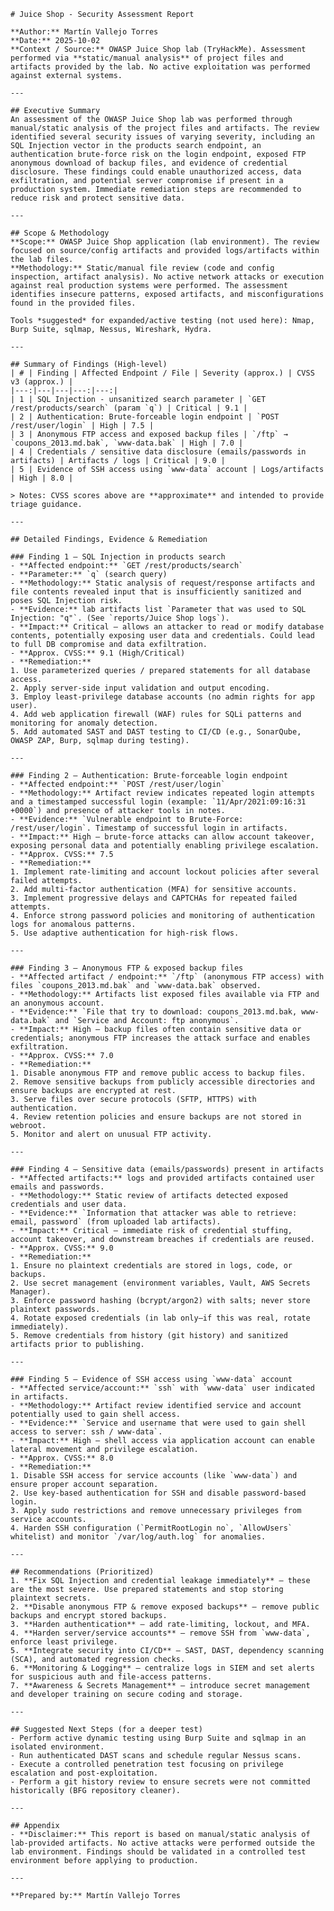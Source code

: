 `# Juice Shop - Security Assessment Report`

`**Author:** Martín Vallejo Torres`    
`**Date:** 2025-10-02`    
`**Context / Source:** OWASP Juice Shop lab (TryHackMe). Assessment performed via **static/manual analysis** of project files and artifacts provided by the lab. No active exploitation was performed against external systems.`

`---`

`## Executive Summary`  
`An assessment of the OWASP Juice Shop lab was performed through manual/static analysis of the project files and artifacts. The review identified several security issues of varying severity, including an SQL Injection vector in the products search endpoint, an authentication brute-force risk on the login endpoint, exposed FTP anonymous download of backup files, and evidence of credential disclosure. These findings could enable unauthorized access, data exfiltration, and potential server compromise if present in a production system. Immediate remediation steps are recommended to reduce risk and protect sensitive data.`

`---`

`## Scope & Methodology`  
`**Scope:** OWASP Juice Shop application (lab environment). The review focused on source/config artifacts and provided logs/artifacts within the lab files.`    
`**Methodology:** Static/manual file review (code and config inspection, artifact analysis). No active network attacks or execution against real production systems were performed. The assessment identifies insecure patterns, exposed artifacts, and misconfigurations found in the provided files.`

`Tools *suggested* for expanded/active testing (not used here): Nmap, Burp Suite, sqlmap, Nessus, Wireshark, Hydra.`

`---`

`## Summary of Findings (High-level)`  
`| # | Finding | Affected Endpoint / File | Severity (approx.) | CVSS v3 (approx.) |`  
`|---:|---|---|---:|---:|`  
``| 1 | SQL Injection - unsanitized search parameter | `GET /rest/products/search` (param `q`) | Critical | 9.1 |``  
``| 2 | Authentication: Brute-forceable login endpoint | `POST /rest/user/login` | High | 7.5 |``  
``| 3 | Anonymous FTP access and exposed backup files | `/ftp` → `coupons_2013.md.bak`, `www-data.bak` | High | 7.0 |``  
`| 4 | Credentials / sensitive data disclosure (emails/passwords in artifacts) | Artifacts / logs | Critical | 9.0 |`  
``| 5 | Evidence of SSH access using `www-data` account | Logs/artifacts | High | 8.0 |``

`> Notes: CVSS scores above are **approximate** and intended to provide triage guidance.`

`---`

`## Detailed Findings, Evidence & Remediation`

`### Finding 1 — SQL Injection in products search`  
`` - **Affected endpoint:** `GET /rest/products/search` ``    
``- **Parameter:** `q` (search query)``    
`- **Methodology:** Static analysis of request/response artifacts and file contents revealed input that is insufficiently sanitized and poses SQL Injection risk.`  
``- **Evidence:** lab artifacts list `Parameter that was used to SQL Injection: "q"`. (See `reports/Juice Shop logs`).``    
`- **Impact:** Critical — allows an attacker to read or modify database contents, potentially exposing user data and credentials. Could lead to full DB compromise and data exfiltration.`  
`- **Approx. CVSS:** 9.1 (High/Critical)`  
`- **Remediation:**`    
  `1. Use parameterized queries / prepared statements for all database access.`    
  `2. Apply server-side input validation and output encoding.`    
  `3. Employ least-privilege database accounts (no admin rights for app user).`    
  `4. Add web application firewall (WAF) rules for SQLi patterns and monitoring for anomaly detection.`    
  `5. Add automated SAST and DAST testing to CI/CD (e.g., SonarQube, OWASP ZAP, Burp, sqlmap during testing).`

`---`

`### Finding 2 — Authentication: Brute-forceable login endpoint`  
`` - **Affected endpoint:** `POST /rest/user/login` ``    
``- **Methodology:** Artifact review indicates repeated login attempts and a timestamped successful login (example: `11/Apr/2021:09:16:31 +0000`) and presence of attacker tools in notes.``    
``- **Evidence:** `Vulnerable endpoint to Brute-Force: /rest/user/login`. Timestamp of successful login in artifacts.``    
`- **Impact:** High — brute-force attacks can allow account takeover, exposing personal data and potentially enabling privilege escalation.`    
`- **Approx. CVSS:** 7.5`  
`- **Remediation:**`    
  `1. Implement rate-limiting and account lockout policies after several failed attempts.`    
  `2. Add multi-factor authentication (MFA) for sensitive accounts.`    
  `3. Implement progressive delays and CAPTCHAs for repeated failed attempts.`    
  `4. Enforce strong password policies and monitoring of authentication logs for anomalous patterns.`    
  `5. Use adaptive authentication for high-risk flows.`

`---`

`### Finding 3 — Anonymous FTP & exposed backup files`  
``- **Affected artifact / endpoint:** `/ftp` (anonymous FTP access) with files `coupons_2013.md.bak` and `www-data.bak` observed.``    
`- **Methodology:** Artifacts list exposed files available via FTP and an anonymous account.`  
``- **Evidence:** `File that try to download: coupons_2013.md.bak, www-data.bak` and `Service and Account: ftp anonymous`.``    
`- **Impact:** High — backup files often contain sensitive data or credentials; anonymous FTP increases the attack surface and enables exfiltration.`    
`- **Approx. CVSS:** 7.0`  
`- **Remediation:**`    
  `1. Disable anonymous FTP and remove public access to backup files.`    
  `2. Remove sensitive backups from publicly accessible directories and ensure backups are encrypted at rest.`    
  `3. Serve files over secure protocols (SFTP, HTTPS) with authentication.`    
  `4. Review retention policies and ensure backups are not stored in webroot.`    
  `5. Monitor and alert on unusual FTP activity.`

`---`

`### Finding 4 — Sensitive data (emails/passwords) present in artifacts`  
`- **Affected artifacts:** logs and provided artifacts contained user emails and passwords.`    
`- **Methodology:** Static review of artifacts detected exposed credentials and user data.`    
``- **Evidence:** `Information that attacker was able to retrieve: email, password` (from uploaded lab artifacts).``    
`- **Impact:** Critical — immediate risk of credential stuffing, account takeover, and downstream breaches if credentials are reused.`    
`- **Approx. CVSS:** 9.0`  
`- **Remediation:**`    
  `1. Ensure no plaintext credentials are stored in logs, code, or backups.`    
  `2. Use secret management (environment variables, Vault, AWS Secrets Manager).`    
  `3. Enforce password hashing (bcrypt/argon2) with salts; never store plaintext passwords.`    
  `4. Rotate exposed credentials (in lab only—if this was real, rotate immediately).`    
  `5. Remove credentials from history (git history) and sanitized artifacts prior to publishing.`

`---`

``### Finding 5 — Evidence of SSH access using `www-data` account``  
``- **Affected service/account:** `ssh` with `www-data` user indicated in artifacts.``    
`- **Methodology:** Artifact review identified service and account potentially used to gain shell access.`    
``- **Evidence:** `Service and username that were used to gain shell access to server: ssh / www-data`.``    
`- **Impact:** High — shell access via application account can enable lateral movement and privilege escalation.`    
`- **Approx. CVSS:** 8.0`  
`- **Remediation:**`    
  ``1. Disable SSH access for service accounts (like `www-data`) and ensure proper account separation.``    
  `2. Use key-based authentication for SSH and disable password-based login.`    
  `3. Apply sudo restrictions and remove unnecessary privileges from service accounts.`    
  ``4. Harden SSH configuration (`PermitRootLogin no`, `AllowUsers` whitelist) and monitor `/var/log/auth.log` for anomalies.``

`---`

`## Recommendations (Prioritized)`  
`1. **Fix SQL Injection and credential leakage immediately** — these are the most severe. Use prepared statements and stop storing plaintext secrets.`    
`2. **Disable anonymous FTP & remove exposed backups** — remove public backups and encrypt stored backups.`    
`3. **Harden authentication** — add rate-limiting, lockout, and MFA.`    
``4. **Harden server/service accounts** — remove SSH from `www-data`, enforce least privilege.``    
`5. **Integrate security into CI/CD** — SAST, DAST, dependency scanning (SCA), and automated regression checks.`    
`6. **Monitoring & Logging** — centralize logs in SIEM and set alerts for suspicious auth and file-access patterns.`    
`7. **Awareness & Secrets Management** — introduce secret management and developer training on secure coding and storage.`

`---`

`## Suggested Next Steps (for a deeper test)`  
`- Perform active dynamic testing using Burp Suite and sqlmap in an isolated environment.`    
`- Run authenticated DAST scans and schedule regular Nessus scans.`    
`- Execute a controlled penetration test focusing on privilege escalation and post-exploitation.`    
`- Perform a git history review to ensure secrets were not committed historically (BFG repository cleaner).`

`---`

`## Appendix`   
`- **Disclaimer:** This report is based on manual/static analysis of lab-provided artifacts. No active attacks were performed outside the lab environment. Findings should be validated in a controlled test environment before applying to production.`

`---`

`**Prepared by:** Martín Vallejo Torres`

